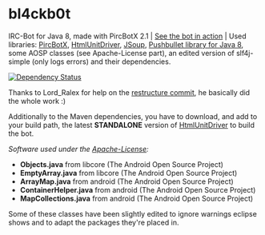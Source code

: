 # bl4ckb0t

IRC-Bot for Java 8, made with PircBotX 2.1 | [See the bot in action](webchat.esper.net/?channels=bl4ckscor3) | Used libraries: [PircBotX](https://github.com/thelq/pircbotx), [HtmlUnitDriver](https://github.com/SeleniumHQ/htmlunit-driver), [JSoup](https://jsoup.org/), [Pushbullet library for Java 8](https://github.com/Sheigutn/pushbullet-java-8), some AOSP classes (see Apache-License part), an edited version of slf4j-simple (only logs errors) and their dependencies.

[![Dependency Status](https://www.versioneye.com/user/projects/57e5039bbd6fa600512dfb56/badge.svg?style=flat)](https://www.versioneye.com/user/projects/57e5039bbd6fa600512dfb56)

Thanks to Lord_Ralex for help on the [restructure commit](http://github.com/bl4ckscor3/bl4ckb0t/commit/0703810f5870d2cdb7c678ff983671c2884fa7e9), he basically did the whole work :)

Additionally to the Maven dependencies, you have to download, and add to your build path, the latest **STANDALONE** version of [HtmlUnitDriver](https://github.com/SeleniumHQ/htmlunit-driver) to build the bot.

_Software used under the [Apache-License](https://github.com/bl4ckscor3/bl4ckb0t/blob/master/APACHELICENSE.md):_
- **Objects.java** from libcore (The Android Open Source Project)
- **EmptyArray.java** from libcore (The Android Open Source Project)
- **ArrayMap.java** from android (The Android Open Source Project)
- **ContainerHelper.java** from android (The Android Open Source Project)
- **MapCollections.java** from android (The Android Open Source Project)

Some of these classes have been slightly edited to ignore warnings eclipse shows and to adapt the packages they're placed in.
